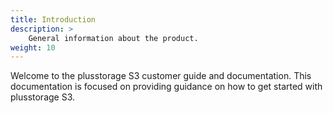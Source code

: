 ```yaml
---
title: Introduction
description: >
    General information about the product.
weight: 10
---
```

Welcome to the plusstorage S3 customer guide and documentation. This documentation is focused on providing guidance on how to get started with plusstorage S3.
